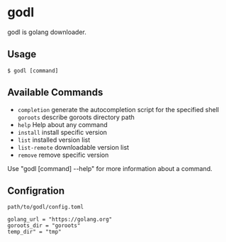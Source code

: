# godl

godl is golang downloader.


## Usage

```
$ godl [command]
```

## Available Commands

- `completion` generate the autocompletion script for the specified shell
  `goroots` describe goroots directory path
- `help` Help about any command
- `install` install specific version
- `list` installed version list
- `list-remote` downloadable version list
- `remove` remove specific version

Use "godl [command] --help" for more information about a command.

## Configration

`path/to/godl/config.toml`

```
golang_url = "https://golang.org"
goroots_dir = "goroots"
temp_dir" = "tmp"
```

